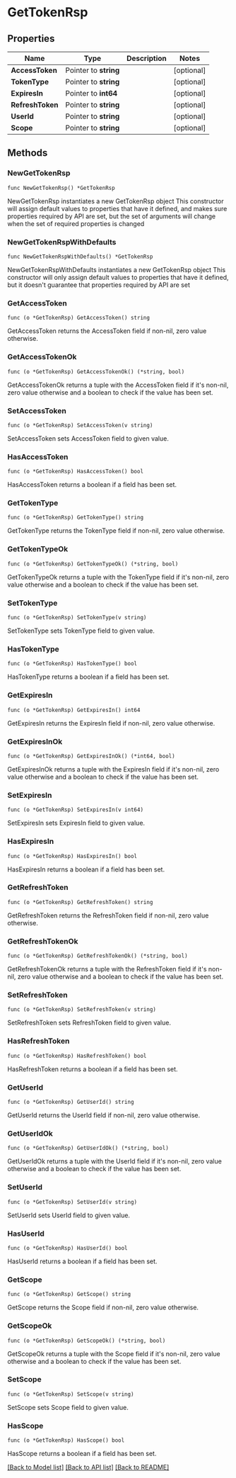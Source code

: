 # GetTokenRsp

## Properties

Name | Type | Description | Notes
------------ | ------------- | ------------- | -------------
**AccessToken** | Pointer to **string** |  | [optional] 
**TokenType** | Pointer to **string** |  | [optional] 
**ExpiresIn** | Pointer to **int64** |  | [optional] 
**RefreshToken** | Pointer to **string** |  | [optional] 
**UserId** | Pointer to **string** |  | [optional] 
**Scope** | Pointer to **string** |  | [optional] 

## Methods

### NewGetTokenRsp

`func NewGetTokenRsp() *GetTokenRsp`

NewGetTokenRsp instantiates a new GetTokenRsp object
This constructor will assign default values to properties that have it defined,
and makes sure properties required by API are set, but the set of arguments
will change when the set of required properties is changed

### NewGetTokenRspWithDefaults

`func NewGetTokenRspWithDefaults() *GetTokenRsp`

NewGetTokenRspWithDefaults instantiates a new GetTokenRsp object
This constructor will only assign default values to properties that have it defined,
but it doesn't guarantee that properties required by API are set

### GetAccessToken

`func (o *GetTokenRsp) GetAccessToken() string`

GetAccessToken returns the AccessToken field if non-nil, zero value otherwise.

### GetAccessTokenOk

`func (o *GetTokenRsp) GetAccessTokenOk() (*string, bool)`

GetAccessTokenOk returns a tuple with the AccessToken field if it's non-nil, zero value otherwise
and a boolean to check if the value has been set.

### SetAccessToken

`func (o *GetTokenRsp) SetAccessToken(v string)`

SetAccessToken sets AccessToken field to given value.

### HasAccessToken

`func (o *GetTokenRsp) HasAccessToken() bool`

HasAccessToken returns a boolean if a field has been set.

### GetTokenType

`func (o *GetTokenRsp) GetTokenType() string`

GetTokenType returns the TokenType field if non-nil, zero value otherwise.

### GetTokenTypeOk

`func (o *GetTokenRsp) GetTokenTypeOk() (*string, bool)`

GetTokenTypeOk returns a tuple with the TokenType field if it's non-nil, zero value otherwise
and a boolean to check if the value has been set.

### SetTokenType

`func (o *GetTokenRsp) SetTokenType(v string)`

SetTokenType sets TokenType field to given value.

### HasTokenType

`func (o *GetTokenRsp) HasTokenType() bool`

HasTokenType returns a boolean if a field has been set.

### GetExpiresIn

`func (o *GetTokenRsp) GetExpiresIn() int64`

GetExpiresIn returns the ExpiresIn field if non-nil, zero value otherwise.

### GetExpiresInOk

`func (o *GetTokenRsp) GetExpiresInOk() (*int64, bool)`

GetExpiresInOk returns a tuple with the ExpiresIn field if it's non-nil, zero value otherwise
and a boolean to check if the value has been set.

### SetExpiresIn

`func (o *GetTokenRsp) SetExpiresIn(v int64)`

SetExpiresIn sets ExpiresIn field to given value.

### HasExpiresIn

`func (o *GetTokenRsp) HasExpiresIn() bool`

HasExpiresIn returns a boolean if a field has been set.

### GetRefreshToken

`func (o *GetTokenRsp) GetRefreshToken() string`

GetRefreshToken returns the RefreshToken field if non-nil, zero value otherwise.

### GetRefreshTokenOk

`func (o *GetTokenRsp) GetRefreshTokenOk() (*string, bool)`

GetRefreshTokenOk returns a tuple with the RefreshToken field if it's non-nil, zero value otherwise
and a boolean to check if the value has been set.

### SetRefreshToken

`func (o *GetTokenRsp) SetRefreshToken(v string)`

SetRefreshToken sets RefreshToken field to given value.

### HasRefreshToken

`func (o *GetTokenRsp) HasRefreshToken() bool`

HasRefreshToken returns a boolean if a field has been set.

### GetUserId

`func (o *GetTokenRsp) GetUserId() string`

GetUserId returns the UserId field if non-nil, zero value otherwise.

### GetUserIdOk

`func (o *GetTokenRsp) GetUserIdOk() (*string, bool)`

GetUserIdOk returns a tuple with the UserId field if it's non-nil, zero value otherwise
and a boolean to check if the value has been set.

### SetUserId

`func (o *GetTokenRsp) SetUserId(v string)`

SetUserId sets UserId field to given value.

### HasUserId

`func (o *GetTokenRsp) HasUserId() bool`

HasUserId returns a boolean if a field has been set.

### GetScope

`func (o *GetTokenRsp) GetScope() string`

GetScope returns the Scope field if non-nil, zero value otherwise.

### GetScopeOk

`func (o *GetTokenRsp) GetScopeOk() (*string, bool)`

GetScopeOk returns a tuple with the Scope field if it's non-nil, zero value otherwise
and a boolean to check if the value has been set.

### SetScope

`func (o *GetTokenRsp) SetScope(v string)`

SetScope sets Scope field to given value.

### HasScope

`func (o *GetTokenRsp) HasScope() bool`

HasScope returns a boolean if a field has been set.


[[Back to Model list]](../README.md#documentation-for-models) [[Back to API list]](../README.md#documentation-for-api-endpoints) [[Back to README]](../README.md)


